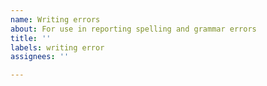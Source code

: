 ```yaml
---
name: Writing errors
about: For use in reporting spelling and grammar errors
title: ''
labels: writing error
assignees: ''

---
```



